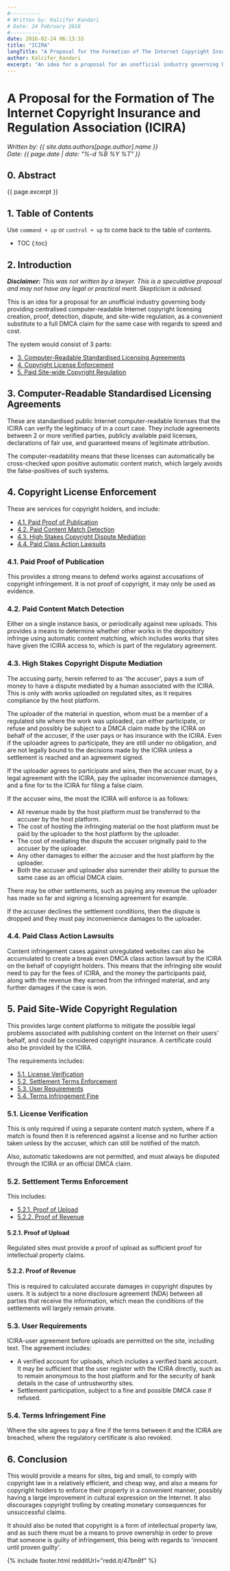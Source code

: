 ```yaml
---
#----------
# Written by: Kalcifer Kandari
# Date: 24 February 2016 
#----------
date: 2016-02-24 06:13:33
title: "ICIRA"
longTitle: "A Proposal for the Formation of The Internet Copyright Insurance and Regulation Association (ICIRA)"
author: Kalcifer_Kandari
excerpt: "An idea for a proposal for an unofficial industry governing body providing centralised computer-readable Internet copyright licensing creation, proof, detection, dispute, and site-wide regulation."
---
```


# A Proposal for the Formation of The Internet Copyright Insurance and Regulation Association (ICIRA)

*Written by: {{ site.data.authors[page.author].name }}*  
*Date: {{ page.date | date: "%-d %B %Y %T" }}*

## 0. Abstract

{{ page.excerpt }}

## 1. Table of Contents

Use `command + up` or `control + up` to come back to the table of contents.

* TOC
{:toc}

## 2. Introduction

***Disclaimer:** This was not written by a lawyer. This is a speculative proposal and may not have any legal or practical merit. Skepticism is advised.*

This is an idea for a proposal for an unofficial industry governing body providing centralised computer-readable Internet copyright licensing creation, proof, detection, dispute, and site-wide regulation, as a convenient substitute to a full DMCA claim for the same case with regards to speed and cost.

The system would consist of 3 parts:

- [3. Computer-Readable Standardised Licensing Agreements](#computer-readable-standardised-licensing-agreements)
- [4. Copyright License Enforcement](#copyright-license-enforcement)
- [5. Paid Site-wide Copyright Regulation](#paidsite-wide-copyright-regulation)

## 3. Computer-Readable Standardised Licensing Agreements

These are standardised public Internet computer-readable licenses that the ICIRA can verify the legitimacy of in a court case. They include agreements between 2 or more verified parties, publicly available paid licenses, declarations of fair use, and guaranteed means of legitimate attribution.

The computer-readability means that these licenses can automatically be cross-checked upon positive automatic content match, which largely avoids the false-positives of such systems.

## 4. Copyright License Enforcement

These are services for copyright holders, and include:

- [4.1. Paid Proof of Publication](#paid-proof-of-publication)
- [4.2. Paid Content Match Detection](#paid-content-match-detection)
- [4.3. High Stakes Copyright Dispute Mediation](#high-stakes-copyright-dispute-mediation)
- [4.4. Paid Class Action Lawsuits](#paid-class-action-lawsuits)

### 4.1. Paid Proof of Publication

This provides a strong means to defend works against accusations of copyright infringement. It is not proof of copyright, it may only be used as evidence.

### 4.2. Paid Content Match Detection

Either on a single instance basis, or periodically against new uploads. This provides a means to determine whether other works in the depository infringe using automatic content matching, which includes works that sites have given the ICIRA access to, which is part of the regulatory agreement.

### 4.3. High Stakes Copyright Dispute Mediation

The accusing party, herein referred to as 'the accuser', pays a sum of money to have a dispute mediated by a human associated with the ICIRA. This is only with works uploaded on regulated sites, as it requires compliance by the host platform.

The uploader of the material in question, whom must be a member of a regulated site where the work was uploaded, can either participate, or refuse and possibly be subject to a DMCA claim made by the ICIRA on behalf of the accuser, if the user pays or has insurance with the ICIRA. Even if the uploader agrees to participate, they are still under no obligation, and are not legally bound to the decisions made by the ICIRA unless a settlement is reached and an agreement signed.

If the uploader agrees to participate and wins, then the accuser must, by a legal agreement with the ICIRA, pay the uploader inconvenience damages, and a fine for to the ICIRA for filing a false claim.

If the accuser wins, the most the ICIRA will enforce is as follows: 

- All revenue made by the host platform must be transferred to the accuser by the host platform.
- The cost of hosting the infringing material on the host platform must be paid by the uploader to the host platform by the uploader.
- The cost of mediating the dispute the accuser originally paid to the accuser by the uploader.
- Any other damages to either the accuser and the host platform by the uploader.
- Both the accuser and uploader also surrender their ability to pursue the same case as an official DMCA claim.

There may be other settlements, such as paying any revenue the uploader has made so far and signing a licensing agreement for example.

If the accuser declines the settlement conditions, then the dispute is dropped and they must pay inconvenience damages to the uploader.

### 4.4. Paid Class Action Lawsuits

Content infringement cases against unregulated websites can also be accumulated to create a break even DMCA class action lawsuit by the ICIRA on the behalf of copyright holders. This means that the infringing site would need to pay for the fees of ICIRA, and the money the participants paid, along with the revenue they earned from the infringed material, and any further damages if the case is won.

## 5. Paid Site-Wide Copyright Regulation

This provides large content platforms to mitigate the possible legal problems associated with publishing content on the Internet on their users' behalf, and could be considered copyright insurance. A certificate could also be provided by the ICIRA.

The requirements includes:

- [5.1. License Verification](#license-verification)
- [5.2. Settlement Terms Enforcement](#settlement-terms-enforcement)
- [5.3. User Requirements](#user-requirements)
- [5.4. Terms Infringement Fine](#terms-infringementfine)

### 5.1. License Verification

This is only required if using a separate content match system, where if a match is found then it is referenced against a license and no further action taken unless by the accuser, which can still be notified of the match.

Also, automatic takedowns are not permitted, and must always be disputed through the ICIRA or an official DMCA claim.

### 5.2. Settlement Terms Enforcement

This includes:

- [5.2.1. Proof of Upload](#proofofupload)
- [5.2.2. Proof of Revenue](#proofofrevenue)

#### 5.2.1. Proof of Upload

Regulated sites must provide a proof of upload as sufficient proof for intellectual property claims.

#### 5.2.2. Proof of Revenue

This is required to calculated accurate damages in copyright disputes by users. It is subject to a none disclosure agreement (NDA) between all parties that receive the information, which mean the conditions of the settlements will largely remain private.

### 5.3. User Requirements

ICIRA-user agreement before uploads are permitted on the site, including text. The agreement includes:

- A verified account for uploads, which includes a verified bank account. It may be sufficient that the user register with the ICIRA directly, such as to remain anonymous to the host platform and for the security of bank details in the case of untrustworthy sites.
- Settlement participation, subject to a fine and possible DMCA case if refused.

### 5.4. Terms Infringement Fine

Where the site agrees to pay a fine if the terms between it and the ICIRA are breached, where the regulatory certificate is also revoked.

## 6. Conclusion

This would provide a means for sites, big and small, to comply with copyright law in a relatively efficient, and cheap way, and also a means for copyright holders to enforce their property in a convenient manner, possibly having a large improvement in cultural expression on the Internet. It also discourages copyright trolling by creating monetary consequences for unsuccessful claims.

It should also be noted that copyright is a form of intellectual property law, and as such there must be a means to prove ownership in order to prove that someone is guilty of infringement, this being with regards to 'innocent until proven guilty'.

{% include footer.html redditUrl="redd.it/47bn8f" %}